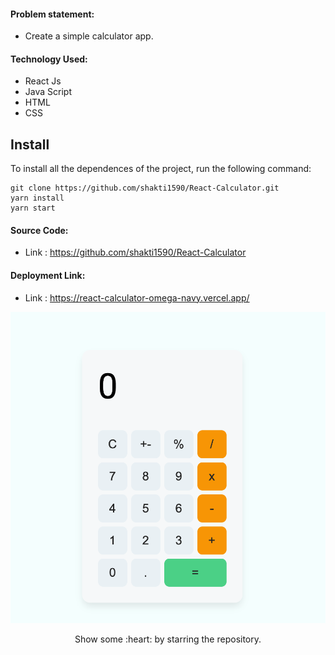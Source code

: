 #### Problem statement:
 - Create a simple calculator app.

#### Technology Used:
 - React Js
 - Java Script
 - HTML
 - CSS

 ## Install

To install all the dependences of the project, run the following command:

    git clone https://github.com/shakti1590/React-Calculator.git
    yarn install
    yarn start


#### Source Code:
 - Link : https://github.com/shakti1590/React-Calculator


#### Deployment Link:
 - Link : https://react-calculator-omega-navy.vercel.app/



![Project Preview](./src/calc-app.png)



<p align="center">
  Show some :heart: by starring the repository.
</p>

